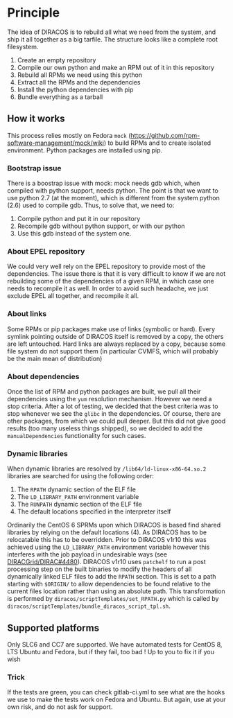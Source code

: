 # Principle

The idea of DIRACOS is to rebuild all what we need from the system, and ship it all together as a big tarfile. The structure looks like a complete root filesystem.

1. Create an empty repository
2. Compile our own python and make an RPM out of it in this repository
3. Rebuild all RPMs we need using this python
4. Extract all the RPMs and the dependencies
5. Install the python dependencies with pip
6. Bundle everything as a tarball


## How it works

This process relies mostly on Fedora `mock` (https://github.com/rpm-software-management/mock/wiki) to build RPMs and to create isolated environment. Python packages are installed using pip.

### Bootstrap issue

There is a boostrap issue with mock: mock needs gdb which, when compiled with python support, needs python. The point is that we want to use python 2.7 (at the moment), which is different from the system python (2.6) used to compile gdb. Thus, to solve that, we need to:

1. Compile python and put it in our repository
2. Recompile gdb without python support, or with our python
3. Use this gdb instead of the system one.

### About EPEL repository

We could very well rely on the EPEL repository to provide most of the dependencies. The issue there is that it is very difficult to know if we are not rebuilding some of the dependencies of a given RPM, in which case one needs to recompile it as well.
In order to avoid such headache, we just exclude EPEL all together, and recompile it all.

### About links

Some RPMs or pip packages make use of links (symbolic or hard). Every symlink pointing outside of DIRACOS itself is removed by a copy, the others are left untouched. Hard links are always replaced by a copy, because some file system do not support them (in particular CVMFS, which will probably be the main mean of distribution)

### About dependencies

Once the list of RPM and python packages are built, we pull all their dependencies using the `yum` resolution mechanism. However we need a stop criteria. After a lot of testing, we decided that the best criteria was to stop whenever we see the `glibc` in the dependencies. Of course, there are other packages, from which we could pull deeper. But this did not give good results (too many useless things shipped), so we decided to add the `manualDependencies` functionality for such cases.

### Dynamic libraries

When dynamic libraries are resolved by `/lib64/ld-linux-x86-64.so.2` libraries are searched for using the following order:

1. The `RPATH` dynamic section of the ELF file
2. The `LD_LIBRARY_PATH` environment variable
3. The `RUNPATH` dynamic section of the ELF file
4. The default locations specified in the interpreter itself

Ordinarily the CentOS 6 SPRMs upon which DIRACOS is based find shared libraries by relying on the default locations (4).
As DIRACOS has to be relocatable this has to be overridden.
Prior to DIRACOS v1r10 this was achieved using the `LD_LIBRARY_PATH` environment variable however this interferes with the job payload in undesirable ways (see [DIRACGrid/DIRAC#4480](https://github.com/DIRACGrid/DIRAC/issues/4480)).
DIRACOS v1r10 uses `patchelf` to run a post processing step on the built binaries to modify the headers of all dynamically linked ELF files to add the `RPATH` section.
This is set to a path starting with `$ORIGIN/` to allow dependencies to be found relative to the current files location rather than using an absolute path.
This transformation is performed by `diracos/scriptTemplates/set_RPATH.py` which is called by `diracos/scriptTemplates/bundle_diracos_script_tpl.sh`.

## Supported platforms

Only SLC6 and CC7 are supported. We have automated tests for CentOS 8, LTS Ubuntu and Fedora, but if they fail, too bad ! Up to you to fix it if you wish

### Trick

If the tests are green, you can check gitlab-ci.yml to see what are the hooks we use to make the tests work on Fedora and Ubuntu. But again, use at your own risk, and do not ask for support.
